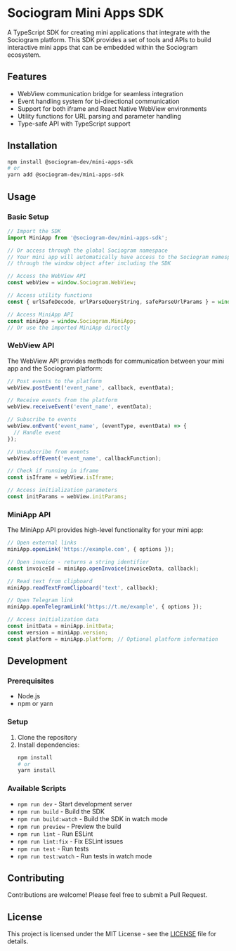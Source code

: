 # Sociogram Mini Apps SDK

A TypeScript SDK for creating mini applications that integrate with the Sociogram platform. This SDK provides a set of tools and APIs to build interactive mini apps that can be embedded within the Sociogram ecosystem.

## Features

- WebView communication bridge for seamless integration
- Event handling system for bi-directional communication
- Support for both iframe and React Native WebView environments
- Utility functions for URL parsing and parameter handling
- Type-safe API with TypeScript support

## Installation

```bash
npm install @sociogram-dev/mini-apps-sdk
# or
yarn add @sociogram-dev/mini-apps-sdk
```

## Usage

### Basic Setup

```typescript
// Import the SDK
import MiniApp from '@sociogram-dev/mini-apps-sdk';

// Or access through the global Sociogram namespace
// Your mini app will automatically have access to the Sociogram namespace
// through the window object after including the SDK

// Access the WebView API
const webView = window.Sociogram.WebView;

// Access utility functions
const { urlSafeDecode, urlParseQueryString, safeParseUrlParams } = window.Sociogram.Utils;

// Access MiniApp API
const miniApp = window.Sociogram.MiniApp;
// Or use the imported MiniApp directly
```

### WebView API

The WebView API provides methods for communication between your mini app and the Sociogram platform:

```typescript
// Post events to the platform
webView.postEvent('event_name', callback, eventData);

// Receive events from the platform
webView.receiveEvent('event_name', eventData);

// Subscribe to events
webView.onEvent('event_name', (eventType, eventData) => {
  // Handle event
});

// Unsubscribe from events
webView.offEvent('event_name', callbackFunction);

// Check if running in iframe
const isIframe = webView.isIframe;

// Access initialization parameters
const initParams = webView.initParams;
```

### MiniApp API

The MiniApp API provides high-level functionality for your mini app:

```typescript
// Open external links
miniApp.openLink('https://example.com', { options });

// Open invoice - returns a string identifier
const invoiceId = miniApp.openInvoice(invoiceData, callback);

// Read text from clipboard
miniApp.readTextFromClipboard('text', callback);

// Open Telegram link
miniApp.openTelegramLink('https://t.me/example', { options });

// Access initialization data
const initData = miniApp.initData;
const version = miniApp.version;
const platform = miniApp.platform; // Optional platform information
```

## Development

### Prerequisites

- Node.js
- npm or yarn

### Setup

1. Clone the repository
2. Install dependencies:
   ```bash
   npm install
   # or
   yarn install
   ```

### Available Scripts

- `npm run dev` - Start development server
- `npm run build` - Build the SDK
- `npm run build:watch` - Build the SDK in watch mode
- `npm run preview` - Preview the build
- `npm run lint` - Run ESLint
- `npm run lint:fix` - Fix ESLint issues
- `npm run test` - Run tests
- `npm run test:watch` - Run tests in watch mode

## Contributing

Contributions are welcome! Please feel free to submit a Pull Request.

## License

This project is licensed under the MIT License - see the [LICENSE](LICENSE) file for details.